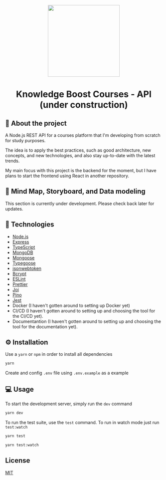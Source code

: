 <p align="center">
  <img src="https://carlosmoliveira.com/nodejs.png" width="230" aly="Node Logo"/>
</p>

<h1 align="center">Knowledge Boost Courses - API (under construction)</h1>

## :rocket: About the project

A Node.js REST API for a courses platform that I'm developing from scratch for study purposes.

The idea is to apply the best practices, such as good architecture, new concepts, and new technologies, and also stay up-to-date with the latest trends.

My main focus with this project is the backend for the moment, but I have plans to start the frontend using React in another repository.

## :dart: Mind Map, Storyboard, and Data modeling

This section is currently under development. Please check back later for updates.

## :toolbox: Technologies

- [Node.js](https://nodejs.org/)
- [Express](https://expressjs.com/)
- [TypeScript](https://www.typescriptlang.org/)
- [MongoDB](https://www.mongodb.com/)
- [Mongoose](https://mongoosejs.com/)
- [Typegoose](https://typegoose.github.io/typegoose/)
- [jsonwebtoken](https://www.npmjs.com/package/jsonwebtoken)
- [Bcrypt](https://www.npmjs.com/package/bcrypt)
- [ESLint](https://eslint.org/)
- [Prettier](https://prettier.io/)
- [Joi](https://joi.dev/)
- [Pino](https://getpino.io/)
- [Jest](https://jestjs.io/)
- Docker (I haven't gotten around to setting up Docker yet)
- CI/CD (I haven't gotten around to setting up and choosing the tool for the CI/CD yet).
- Documentantion (I haven't gotten around to setting up and choosing the tool for the documentation yet).

## :gear: Installation

Use a `yarn` or `npm` in order to install all dependencies

  ```bash
  yarn
  ```

Create and config `.env` file using `.env.example` as a example

## :computer: Usage

To start the development server, simply run the `dev` command

  ```bash
  yarn dev
  ```

To run the test suite, use the `test` command. To run in watch mode just run `test:watch`

  ```bash
  yarn test
  ```

  ```bash
  yarn test:watch
  ```

## License

[MIT](https://choosealicense.com/licenses/mit/)
